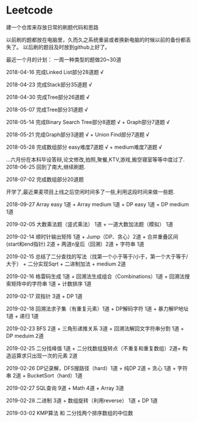 # Leetcode
建一个仓库来存放日常的刷题代码和思路

以前刷的题都放在电脑里，久而久之系统重装或者换新电脑的时候以前的备份都丢失了。
以后刷的题目及时放到github上好了。

最近一个月的计划：
一周一种类型的题做20~30道

2018-04-16 完成Linked List部分28道题 √

2018-04-23 完成Stack部分35道题 √

2018-04-30 完成Tree部分26道题 √

2018-05-07 完成Tree部分31道题 √

2018-05-14 完成Binary Search Tree部分8道题 √ + Graph部分7道题 √

2018-05-21 完成Graph部分3道题 √ + Union Find部分7道题 √

2018-05-28 完成数组部分 easy难度7道题 √ + medium难度7道题 √

...六月份在本科毕设答辩,论文修改,拍照,聚餐,KTV,游戏,搬空寝室等等中度过了.
2018-06-25 回到了南大,继续刷题.

2018-07-02 完成数组部分20道题 

开学了,最近果麦项目上线之后空闲时间多了一些,利用这段时间来做一些题.

2018-09-27 Array easy 1道 + Array medium 1道 + DP easy 1道 + DP medium 1道

2019-02-05 大数乘法题（竖式乘法） 1道 + 一道大数加法题（模拟） 1道

2019-02-14 顺时针输出矩阵 1道 + Jump（DP、贪心）2道 + 合并重叠区间(start和end指针) 2道 + 两道n皇后（回溯）2道 + 字符串 1道

2019-02-15 总结了二分查找的写法（找第一个小于等于/小于，第一个大于等于/大于） + 二分实现Sqrt + 二进制加法 + medium 2道

2019-02-16 格雷码生成 1道 + 回溯法生成组合（Combinations）1道 + 回溯法搜索矩阵中的字符串 1道 + 计数排序 1道

2019-02-17 双指针 3道 + DP 1道

2019-02-18 回溯法求子集（有重复元素）1道 + DP解码字符 1道 + 暴力解IP地址 1道 + 递归 1道

2019-02-23 BFS 2道 + 三角形递推关系 3道 + 回溯法解回文字符串分割 1道 + DP meduim 2道 

2019-02-25 二分找峰值 1道 + 二分找数组旋转点（不重复和重复数组）2道+ 构造运算求只出现一次的元素 2道 

2019-02-26 DP记录解，DFS搜路径（hard）1道 + 纯DP 2道 + 贪心 1道 + 字符串 2道 + BucketSort（hard）1道

2019-02-27 SQL查询 9道 + Math 4道 + Array 3道 

2019-02-28 二进制 3道 + 数组旋转（利用reverse） 1道 + DP 1道 

2019-03-02 KMP算法 和 二分找两个排序数组的中位数

